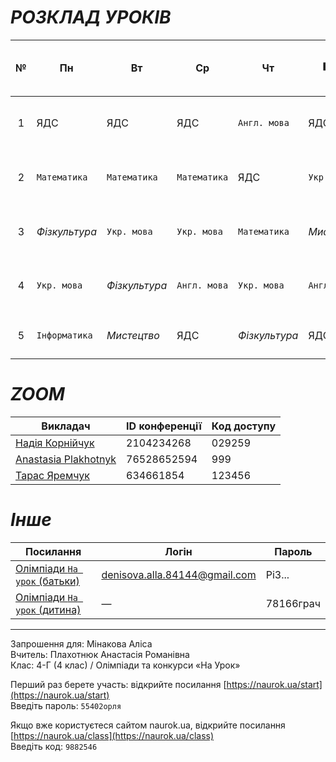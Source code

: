 # *РОЗКЛАД УРОКІВ*

| № | Пн | Вт | Ср | Чт | 🟥 Пт  || Час Пн ... Чт <sup>`Перерва`</sup> | 🟥 Час Пт <sup>`Перерва`</sup> |  
|:---:|---|---|---|---|---|:---:|---|---|  
| 1 | ЯДС | ЯДС | ЯДС | `Англ. мова` | ЯДС || **13<sup>00</sup>** ... 13<sup>40</sup> <sup>`20 хв`</sup> | **13<sup>15</sup>** ... 13<sup>55</sup> <sup>` 5 хв`</sup> |  
| 2 | `Математика` | `Математика` | `Математика` | ЯДС | `Укр. мова` || **14<sup>00</sup>** ... 14<sup>40</sup> <sup>`10 хв`</sup> | **14<sup>00</sup>** ... 14<sup>30</sup> <sup>` 5 хв`</sup> |  
| 3 | *Фізкультура* | `Укр. мова` | `Укр. мова` | `Математика` | *Мистецтво* || **14<sup>50</sup>** ... 15<sup>30</sup> <sup>`15 хв`</sup> | **14<sup>35</sup>** ... 15<sup>15</sup> <sup>`10 хв`</sup> |  
| 4 | `Укр. мова` | *Фізкультура* | `Англ. мова` | `Укр. мова` | `Англ. мова` || **15<sup>45</sup>** ... 16<sup>25</sup> <sup>`10 хв`</sup> | **15<sup>25</sup>** ... 16<sup>05</sup> <sup>`10 хв`</sup> |  
| 5 | `Інформатика` | *Мистецтво* | ЯДС | *Фізкультура* | ЯДС || **16<sup>35</sup>** ... 17<sup>15</sup> | **16<sup>15</sup>** ... 16<sup>55</sup> |  

# *ZOOM*

| Викладач | ID конференції | Код доступу |
|---|---|---|
| [Надія Корнійчук](https://us04web.zoom.us/j/2104234268?pwd=VndEblZtdnlkbzVQYWlsNDFUdHVTQT09&omn=77903642108) | 2104234268 | 029259 |
| [Anastasia Plakhotnyk](https://us04web.zoom.us/j/76528652594?pwd=uystTIL9xFVJ3Pl7xjc2Z3zjXLeffq.1) | 76528652594 | 999 |
| [Тарас Яремчук](https://us05web.zoom.us/j/4634661854?pwd=VmvYEDAahgVMNeTIXa7bA2jrfAmPqv.1) | 634661854 | 123456 |

# *Інше*

| Посилання | Логін | Пароль |
|---|---|---|
| [Олімпіади `На урок` (батьки)](https://naurok.ua/) | denisova.alla.84144@gmail.com | Pi3... |
| [Олімпіади `На урок` (дитина)](https://naurok.ua/start) | — | 78166грач |

---

Запрошення для: Мінакова Аліса  
Вчитель: Плахотнюк Анастасія Романівна  
Клас: 4-Г (4 клас) / Олімпіади та конкурси «На Урок»  
  
Перший раз берете участь: відкрийте посилання [https://naurok.ua/start](https://naurok.ua/start)  
Введіть пароль: `55402орля`  
  
Якщо вже користуєтеся сайтом naurok.ua, відкрийте посилання [https://naurok.ua/class](https://naurok.ua/class)  
Введіть код: `9882546`  
